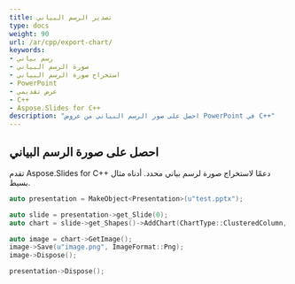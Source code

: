 ```yaml
---
title: تصدير الرسم البياني
type: docs
weight: 90
url: /ar/cpp/export-chart/
keywords:
- رسم بياني
- صورة الرسم البياني
- استخراج صورة الرسم البياني
- PowerPoint
- عرض تقديمي
- C++
- Aspose.Slides for C++
description: "احصل على صور الرسم البياني من عروض PowerPoint في C++"
---
```


## **احصل على صورة الرسم البياني**
تقدم Aspose.Slides for C++ دعمًا لاستخراج صورة لرسم بياني محدد. أدناه مثال بسيط.

```cpp
auto presentation = MakeObject<Presentation>(u"test.pptx");

auto slide = presentation->get_Slide(0);
auto chart = slide->get_Shapes()->AddChart(ChartType::ClusteredColumn, 0, 0, 500, 500);

auto image = chart->GetImage();
image->Save(u"image.png", ImageFormat::Png);
image->Dispose();

presentation->Dispose();
```